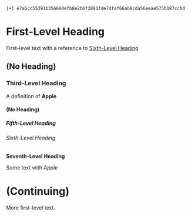 `[•] e7a5cc55391b356660efb8e2b6f2881fde7dfaf66ab8cda56eeae575b187ccbd`

# First-Level Heading<a id="First-Level_Heading"></a>

First-level text with a reference to [Sixth-Level Heading](#Sixth-Level_Heading)

## (No Heading)

### Third-Level Heading<a id="Third-Level_Heading"></a>

A definition of **Apple**

#### (No Heading)

##### Fifth-Level Heading<a id="Fifth-Level_Heading"></a>

###### Sixth-Level Heading<a id="Sixth-Level_Heading"></a>

**Seventh-Level Heading**<a id="Seventh-Level_Heading"></a>

Some text with _Apple_

# (Continuing)

More first-level text.
